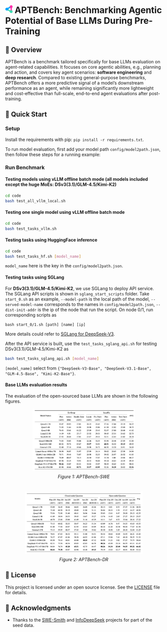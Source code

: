 # <img src="assets/logo.svg" alt="Youtu-agent Logo" height="26px"> APTBench: Benchmarking Agentic Potential of Base LLMs During Pre-Training

## 🌟 Overview
APTBench is a benchmark tailored specifically for base LLMs evaluation on agent-related capabilities. 
It focuses on core agentic abilities, e.g., planning and action, and covers key agent scenarios: **software engineering** and **deep research**. 
Compared to existing general-purpose benchmarks, APTBench offers a more predictive signal of a model’s downstream performance as an agent, while remaining significantly more lightweight and cost-effective than full-scale, end-to-end agent evaluations after post-training.


## 🚀 Quick Start
### Setup
Install the requirements with pip: `pip install -r requirements.txt`.

To run model evaluation, first add your model path `config/model2path.json`, then follow these steps for a running example:

### Run Benchmark
#### Testing models using vLLM offline batch mode (all models included except the huge MoEs: DSv3(3.1)/GLM-4.5/Kimi-K2)
```bash
cd code
bash test_all_vllm_local.sh
```

#### Testing one single model using vLLM offline batch mode
```bash
cd code
bash test_tasks_vllm.sh
```

#### Testing tasks using HuggingFace inference
```bash
cd code
bash test_tasks_hf.sh [model_name]
```
`model_name` here is the key in the `config/model2path.json`.

#### Testing tasks using SGLang
For **DSv3(3.1)/GLM-4.5/Kimi-K2**, we use SGLang to deploy API service.
The SGLang API scripts is shown in `sglang_start_scripts` folder.
Take `start_0.sh` as an example, `--model-path` is the local path of the model, `--served-model-name` corresponds to the names in `config/model2path.json`, `--dist-init-addr` is the ip of the node that run the script.
On node 0/1, run corresponding scripts as
```
bash start_0/1.sh [path] [name] [ip]
```

More details could refer to [SGLang for DeepSeek-V3](https://github.com/sgl-project/sglang/tree/main/benchmark/deepseek_v3#example-serving-with-two-h208-nodes).

After the API service is built, use the `test_tasks_sglang_api.sh` for testing DSv3(3.1)/GLM-4.5/Kimi-K2 as
```bash
bash test_tasks_sglang_api.sh [model_name]
```
`[model_name]` select from `{"DeepSeek-V3-Base", "DeepSeek-V3.1-Base", "GLM-4.5-Base", "Kimi-K2-Base"}`.

#### Base LLMs evaluation results
The evaluation of the open-sourced base LLMs are shown in the following figures.
<div style="display: flex; justify-content: center; gap: 40px; flex-wrap: wrap; align-items: flex-end; margin-top: 16px;">
  <div style="text-align: center;">
    <img src="assets/APTBench-SWE.png" alt="APTBench-SWE" height="200">
    <div style="margin-top: 6px; font-style: italic;">Figure 1: APTBench-SWE</div>
  </div>
  <div style="text-align: center;">
    <img src="assets/APTBench-DR.png" alt="APTBench-DR" height="200">
    <div style="margin-top: 6px; font-style: italic;">Figure 2: APTBench-DR</div>
  </div>
</div>

## 📄 License
This project is licensed under an open source license. See the [LICENSE](LICENSE) file for details.

## 🙏 Acknowledgments
- Thanks to the [SWE-Smith](https://github.com/SWE-bench/SWE-smith) and [InfoDeepSeek](https://infodeepseek.github.io/) projects for part of the seed data.